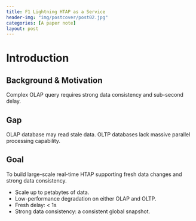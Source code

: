 ```yaml
---
title: F1 Lightning HTAP as a Service
header-img: "img/postcover/post02.jpg"
categories: [A paper note]
layout: post
---
```


# Introduction

## Background & Motivation

Complex OLAP query requires strong data consistency and sub-second delay. 

## Gap

OLAP database may read stale data. OLTP databases lack massive parallel processing capability. 

## Goal

To build large-scale real-time HTAP supporting fresh data changes and strong data consistency. 

- Scale up to petabytes of data.
- Low-performance degradation on either OLAP and OLTP.
- Fresh delay: < 1s
- Strong data consistency: a consistent global snapshot.